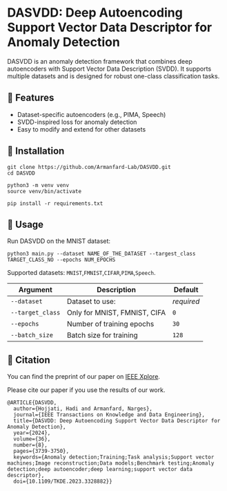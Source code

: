# DASVDD: Deep Autoencoding Support Vector Data Descriptor for Anomaly Detection

DASVDD is an anomaly detection framework that combines deep autoencoders with Support Vector Data Description (SVDD). It supports multiple datasets and is designed for robust one-class classification tasks.


## 🚀 Features

- Dataset-specific autoencoders (e.g., PIMA, Speech)
- SVDD-inspired loss for anomaly detection
- Easy to modify and extend for other datasets

## 🔧 Installation

```
git clone https://github.com/Armanfard-Lab/DASVDD.git
cd DASVDD

python3 -m venv venv
source venv/bin/activate

pip install -r requirements.txt
```


## 🧪 Usage

Run DASVDD on the MNIST dataset:

```
python3 main.py --dataset NAME_OF_THE_DATASET --targest_class TARGET_CLASS_NO --epochs NUM_EPOCHS
```
Supported datasets: `MNIST`,`FMNIST`,`CIFAR`,`PIMA`,`Speech`.

| Argument        | Description                        | Default     |
| --------------- | ---------------------------------- | ----------- |
| `--dataset`     | Dataset to use:                    | *required*  |
| `--target_class`| Only for MNIST, FMNIST, CIFA       | `0`         |
| `--epochs`      | Number of training epochs          | `30`        |
| `--batch_size`  | Batch size for training            | `128`       |


## 📝 Citation

You can find the preprint of our paper on [IEEE Xplore](https://ieeexplore.ieee.org/abstract/document/10314785).

Please cite our paper if you use the results of our work.

```
@ARTICLE{DASVDD,
  author={Hojjati, Hadi and Armanfard, Narges},
  journal={IEEE Transactions on Knowledge and Data Engineering}, 
  title={DASVDD: Deep Autoencoding Support Vector Data Descriptor for Anomaly Detection}, 
  year={2024},
  volume={36},
  number={8},
  pages={3739-3750},
  keywords={Anomaly detection;Training;Task analysis;Support vector machines;Image reconstruction;Data models;Benchmark testing;Anomaly detection;deep autoencoder;deep learning;support vector data descriptor},
  doi={10.1109/TKDE.2023.3328882}}

```
